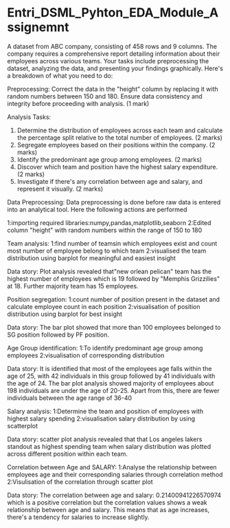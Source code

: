 # Entri_DSML_Pyhton_EDA_Module_Assignemnt
A dataset from ABC company, consisting of 458 rows and 9 columns. The company requires a comprehensive report detailing information about their employees across various teams. Your tasks include preprocessing the dataset, analyzing the data, and presenting your findings graphically. Here's a breakdown of what you need to do:

Preprocessing:
Correct the data in the "height" column by replacing it with random numbers between 150 and 180. Ensure data consistency and integrity before proceeding with analysis. (1 mark)

Analysis Tasks:
1. Determine the distribution of employees across each team and calculate the percentage split relative to the total number of employees. (2 marks)
2. Segregate employees based on their positions within the company. (2 marks)
3. Identify the predominant age group among employees. (2 marks)
4. Discover which team and position have the highest salary expenditure. (2 marks)
5. Investigate if there's any correlation between age and salary, and represent it visually. (2 marks)

Data Preprocessing:
Data preprocessing is done before raw data is entered into an analytical tool. Here the following actions are performed

1:importing required libraries:numpy,pandas,matplotlib,seaborn 
2:Edited column "height" with random numbers within the range of 150 to 180

Team analysis:
1:find number of teamsin which employees exist and count most number of employee belong to which team
2:visualised the team distribution using barplot for meaningful and easiest insight

Data story: Plot analysis revealed that"new orlean pelican" team has the highest number of employees which is 19 followed by "Memphis Grizzilies" at 18. Further majority team has 15 employees.

Position segregation:
1:count number of position present in the dataset and calculate employee count in each position 
2:visualisation of position distribution using barplot for best insight

Data story:  The bar plot showed that more than 100 employees belonged to SG position followed by PF position.

Age Group identification:
1:To identify predominant age group among employees 
2:visualisation of corresponding distribution

Data story: It is identified that most of the employees age falls within the age of 25, with 42 individuals in this group followed by 41 individuals with the age of 24. The bar plot analysis showed majority of employees about 198 individuals are under the age of 20-25. Apart from this, there are fewer individuals between the age range of 36-40

Salary analysis:
1:Determine the team and position of employees with highest salary spending 
2:visualisation salary distribution by using scatterplot

Data story: scatter plot analysis revealed that that Los angeles lakers standout as highest spending team when salary distribution was plotted across different position within each team.

Correlation between Age and SALARY:
1:Analyse the relationship between employees age and their corresponding salaries through correlation method
2:Visulisation of the correlation through  scatter plot

Data story: The correlation between age and salary: 0.21400941226570974 which is a positive correlation but the correlation values shows a weak relationship between age and salary. This means that as age increases, there's a tendency for salaries to increase slightly.

